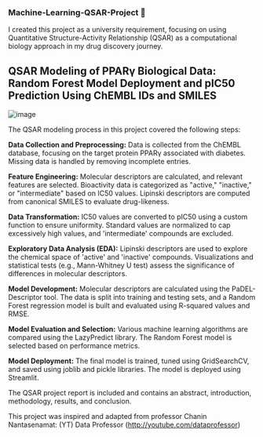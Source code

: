 ### Machine-Learning-QSAR-Project 🔻
I created this project as a university requirement, focusing on using Quantitative Structure-Activity Relationship (QSAR) as a computational biology approach in my drug discovery journey. 

## **QSAR Modeling of PPARγ Biological Data: Random Forest Model Deployment and pIC50 Prediction Using ChEMBL IDs and SMILES**
![image](https://github.com/SaraMKorayem/Machine-Learning-QSAR-Project/assets/169392560/8d68b628-fff7-4de1-b07c-ed4d2b187c0b)


The QSAR modeling process in this project covered the following steps:

**Data Collection and Preprocessing:** Data is collected from the ChEMBL database, focusing on the target protein PPARγ associated with diabetes. Missing data is handled by removing incomplete entries.

**Feature Engineering:** Molecular descriptors are calculated, and relevant features are selected. Bioactivity data is categorized as "active," "inactive," or "intermediate" based on IC50 values. Lipinski descriptors are computed from canonical SMILES to evaluate drug-likeness.

**Data Transformation:** IC50 values are converted to pIC50 using a custom function to ensure uniformity. Standard values are normalized to cap excessively high values, and 'intermediate' compounds are excluded.

**Exploratory Data Analysis (EDA):** Lipinski descriptors are used to explore the chemical space of 'active' and 'inactive' compounds. Visualizations and statistical tests (e.g., Mann-Whitney U test) assess the significance of differences in molecular descriptors.

**Model Development:** Molecular descriptors are calculated using the PaDEL-Descriptor tool. The data is split into training and testing sets, and a Random Forest regression model is built and evaluated using R-squared values and RMSE.

**Model Evaluation and Selection:** Various machine learning algorithms are compared using the LazyPredict library. The Random Forest model is selected based on performance metrics.

**Model Deployment:** The final model is trained, tuned using GridSearchCV, and saved using joblib and pickle libraries. The model is deployed using Streamlit.

The QSAR project report is included and contains an abstract, introduction, methodology, results, and conclusion.

This project was inspired and adapted from professor Chanin Nantasenamat:   (YT) Data Professor (http://youtube.com/dataprofessor)
